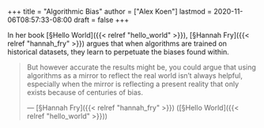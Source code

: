 +++
title = "Algorithmic Bias"
author = ["Alex Koen"]
lastmod = 2020-11-06T08:57:33-08:00
draft = false
+++

In her book [§Hello World]({{< relref "hello_world" >}}), [§Hannah Fry]({{< relref "hannah_fry" >}}) argues that when algorithms are trained on historical datasets, they learn to perpetuate the biases found within.

> But however accurate the results might be, you could argue that using algorithms as a mirror to reflect the real world isn’t always helpful, especially when the mirror is reflecting a present reality that only exists because of centuries of bias.
>
> — [§Hannah Fry]({{< relref "hannah_fry" >}}) ([§Hello World]({{< relref "hello_world" >}}))
